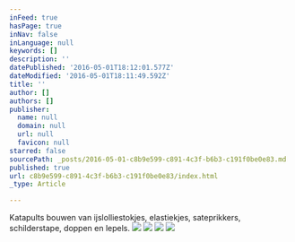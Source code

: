 ```yaml
---
inFeed: true
hasPage: true
inNav: false
inLanguage: null
keywords: []
description: ''
datePublished: '2016-05-01T18:12:01.577Z'
dateModified: '2016-05-01T18:11:49.592Z'
title: ''
author: []
authors: []
publisher:
  name: null
  domain: null
  url: null
  favicon: null
starred: false
sourcePath: _posts/2016-05-01-c8b9e599-c891-4c3f-b6b3-c191f0be0e83.md
published: true
url: c8b9e599-c891-4c3f-b6b3-c191f0be0e83/index.html
_type: Article

---
```

Katapults bouwen van ijslolliestokjes, elastiekjes, sateprikkers, schilderstape, doppen en lepels.
![](https://the-grid-user-content.s3-us-west-2.amazonaws.com/e0db8004-fb1b-4e49-8610-54a8e1f655dd.jpg)
![](https://the-grid-user-content.s3-us-west-2.amazonaws.com/2c199e11-f744-4b42-bc68-4e8099dee0e9.jpg)
![](https://the-grid-user-content.s3-us-west-2.amazonaws.com/8821124f-1ed2-4c0d-a682-df067b525e9b.jpg)
![](https://the-grid-user-content.s3-us-west-2.amazonaws.com/56f60af5-5792-4cd5-ad55-15acd2d26a8b.jpg)